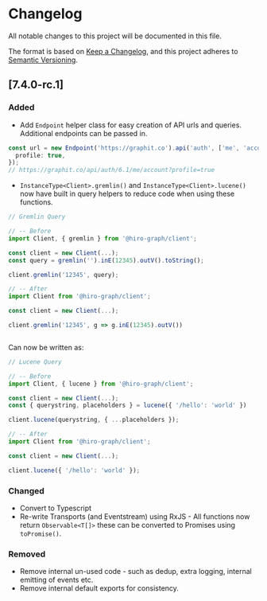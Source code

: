 # Changelog

All notable changes to this project will be documented in this file.

The format is based on [Keep a Changelog](https://keepachangelog.com/en/1.0.0/),
and this project adheres to [Semantic Versioning](https://semver.org/spec/v2.0.0.html).

## [7.4.0-rc.1]

### Added

- Add `Endpoint` helper class for easy creation of API urls and queries. Additional endpoints can be passed in.

```ts
const url = new Endpoint('https://graphit.co').api('auth', ['me', 'account'], {
  profile: true,
});
// https://graphit.co/api/auth/6.1/me/account?profile=true
```

- `InstanceType<Client>.gremlin()` and `InstanceType<Client>.lucene()` now have built in query helpers to reduce code when using these functions.

```ts
// Gremlin Query

// -- Before
import Client, { gremlin } from '@hiro-graph/client';

const client = new Client(...);
const query = gremlin('').inE(12345).outV().toString();

client.gremlin('12345', query);

// -- After
import Client from '@hiro-graph/client';

const client = new Client(...);

client.gremlin('12345', g => g.inE(12345).outV())



```

Can now be written as:

```ts
// Lucene Query

// -- Before
import Client, { lucene } from '@hiro-graph/client';

const client = new Client(...);
const { querystring, placeholders } = lucene({ '/hello': 'world' })

client.lucene(querystring, { ...placeholders });

// -- After
import Client from '@hiro-graph/client';

const client = new Client(...);

client.lucene({ '/hello': 'world' });
```

### Changed

- Convert to Typescript
- Re-write Transports (and Eventstream) using RxJS - All functions now return `Observable<T[]>` these can be converted to Promises using `toPromise()`.

### Removed

- Remove internal un-used code - such as dedup, extra logging, internal emitting of events etc.
- Remove internal default exports for consistency.
